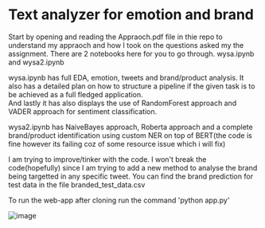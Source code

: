 # Text analyzer for emotion and brand

Start by opening and reading the Appraoch.pdf file in thie repo to understand my appraoch and how I took on the questions asked my the assignment.
There are 2 notebooks here for you to go through. wysa.ipynb and wysa2.ipynb

wysa.ipynb has full EDA, emotion, tweets and brand/product analysis. It also has a detailed plan on how to structure a pipeline if the given task is to be achieved as a full fledged application.\
And lastly it has also displays the use of RandomForest approach and VADER approach for sentiment classification.

wysa2.ipynb has NaiveBayes approach, Roberta approach and a complete brand/product identification using custom NER on top of BERT(the code is fine however its failing coz of some resource issue which i will fix)

I am trying to improve/tinker with the code. I won't break the code(hopefully) since I am trying to add a new method to analyse the brand being targetted in any specific tweet.
You can find the brand prediction for test data in the file branded_test_data.csv

To run the web-app after cloning run the command 'python app.py'

![image](https://github.com/rohan-patnaik/sentiment-analysis-using-VADER/assets/22250758/30e2fde2-ff0c-4e1a-ada3-a234d1ab9e45)

